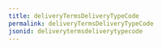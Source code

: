 ```yaml
---
title: deliveryTermsDeliveryTypeCode
permalink: deliveryTermsDeliveryTypeCode
jsonid: deliverytermsdeliverytypecode
---
```

